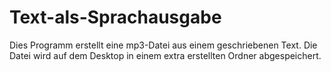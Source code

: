 # Text-als-Sprachausgabe

Dies Programm erstellt eine mp3-Datei aus einem geschriebenen Text.
Die Datei wird auf dem Desktop in einem extra erstellten Ordner abgespeichert.
